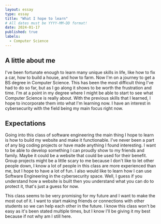 ```yaml
---
layout: essay
type: essay
title: "What I hope to learn"
# All dates must be YYYY-MM-DD format!
date: 2024-01-17
published: true
labels:
  - Computer Science
---
```


## A little about me

I've  been fortunate enough to learn many unique skills in life, like how to fix a car, how to build a house, and how to farm. Now I'm on a journey to get a BS degree in Computer Science. This has been the most difficult thing I've had to do so far, but as I go along it shows to be worth the frustration and time.
I'm at a point in my degree where I might be able to start to see what Computer Science is really about. With the previous skills that I learned, I hope to incorporate them into what I'm learning now. I have an interest in cybersecurity with the field being my main focus right now.

## Expectations

Going into this class of software engineering the main thing I hope to learn is how to build my website and make it functionable. I've never been a part of any big coding projects or have made anything I found interesting. I want to be able to develop something I can proudly show to my friends and family. 
Maybe it could be a website that could be used for their benefit. Group projects might be a little scary to me because I don't like to let other people down, I know a lot of people in this class are more experienced than me, but I hope to have a lot of fun. I also would like to learn how I can use Software Engineering 
in the cybersecurity space. Well, I guess if you understand how a website is built then you understand what you can do to protect it, that's just a guess for now. 

This class seems to be very promising for my future and I want to make the most out of it. I want to start making friends or connections with other students so we can help each other in the future. I know this class won't be easy as it's been stated multiple times, but I know I'll be giving it my best because if not why 
am I still here.






